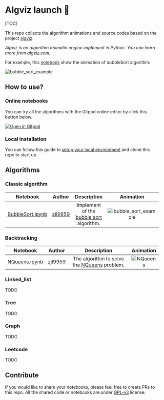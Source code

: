 # Algviz launch 🚀

[TOC]

This repo collects the algorithm animations and source codes based on the project [algviz](https://github.com/zjl9959/algviz).

*Algviz is an algorithm animatin engine implement in Python. You can learn more from [algviz.com](https://algviz.com/).*

For example, this [notebook](notebooks/classic/BubbleSort.ipynb) show the animation of bubbleSort algorithm:

![bubble_sort_example](https://cdn.jsdelivr.net/gh/zjl9959/algviz-launch@master/svgs/BubbleSort.svg)

## How to use?

### Online notebooks

You can try all the algorithms with the Gitpod online editor by click this button below.

[![Open in Gitpod](https://gitpod.io/button/open-in-gitpod.svg)](https://gitpod.io/#https://github.com/zjl9959/algviz-launch)

### Local installation

You can follow this guide to [setup your local environment](https://algviz.com/en/installation.html) and clone this repo to start up.

## Algorithms

### Classic algorithm

|  Notebook    |  Author    |   Description   |  Animation  |
| :-----:  | :-----:  | :----:   | :-----:   |
|  [BubbleSort.ipynb](notebooks/classic/BubbleSort.ipynb)    | [zjl9959]  | Implement of the [bubble sort](https://en.wikipedia.org/wiki/Bubble_sort) algorithm. |  ![bubble_sort_example](https://cdn.jsdelivr.net/gh/zjl9959/algviz-launch@master/svgs/BubbleSort_sec.svg) |


### Backtracking

|  Notebook    |  Author    |   Description   |  Animation  |
| :-----:   | :-----:  | :----:   | :-----:   |
|  [NQueens.ipynb](notebooks/backtracking/NQueens.ipynb)    | [zjl9959]  | The algorithm to solve the [NQueens](https://leetcode.com/problems/n-queens/) problem. |  ![NQueens](https://cdn.jsdelivr.net/gh/zjl9959/algviz-launch@master/svgs/NQueens_sec.svg) |

### Linked_list

TODO

### Tree

TODO

### Graph

TODO

### Leetcode

TODO

## Contribute

If you would like to share your notebooks, please feel free to create PRs to this repo. All the shared code or notebooks are under [GPL-v3](LICENSE) license.


[zjl9959]: https://github.com/zjl9959
